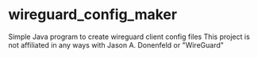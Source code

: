 # wireguard_config_maker
Simple Java program to create wireguard client config files
This project is not affiliated in any ways with Jason A. Donenfeld or "WireGuard"
